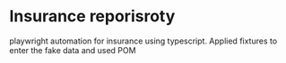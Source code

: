 # Insurance reporisroty
 playwright automation for insurance using typescript. Applied fixtures to enter the fake data and used POM
